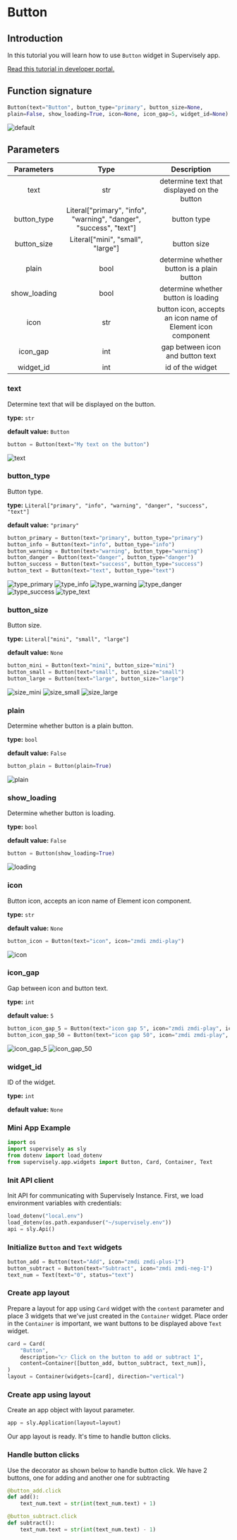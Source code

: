 # Button

## Introduction

In this tutorial you will learn how to use `Button` widget in Supervisely app.

[Read this tutorial in developer portal.](https://developer.supervise.ly/app-development/apps-with-gui/button)

## Function signature

```python
Button(text="Button", button_type="primary", button_size=None,
plain=False, show_loading=True, icon=None, icon_gap=5, widget_id=None)
```

![default](https://user-images.githubusercontent.com/48913536/202175644-0dc9c62a-544c-4460-8efa-f9af66e0b14f.png)

## Parameters

|  Parameters  |                                Type                                |                         Description                         |
| :----------: | :----------------------------------------------------------------: | :---------------------------------------------------------: |
|     text     |                                str                                 |         determine text that displayed on the button         |
| button_type  | Literal["primary", "info", "warning", "danger", "success", "text"] |                         button type                         |
| button_size  |                 Literal["mini", "small", "large"]                  |                         button size                         |
|    plain     |                                bool                                |         determine whether button is a plain button          |
| show_loading |                                bool                                |             determine whether button is loading             |
|     icon     |                                str                                 | button icon, accepts an icon name of Element icon component |
|   icon_gap   |                                int                                 |              gap between icon and button text               |
|  widget_id   |                                int                                 |                      id of the widget                       |

### text

Determine text that will be displayed on the button.

**type:** `str`

**default value:** `Button`

```python
button = Button(text="My text on the button")
```

![text](https://user-images.githubusercontent.com/48913536/202176057-d21bf18b-f6df-44ee-82a4-c87f5077dddb.png)

### button_type

Button type.

**type:** `Literal["primary", "info", "warning", "danger", "success", "text"]`

**default value:** `"primary"`

```python
button_primary = Button(text="primary", button_type="primary")
button_info = Button(text="info", button_type="info")
button_warning = Button(text="warning", button_type="warning")
button_danger = Button(text="danger", button_type="danger")
button_success = Button(text="success", button_type="success")
button_text = Button(text="text", button_type="text")
```

![type_primary](https://user-images.githubusercontent.com/48913536/202175723-19150a5c-3d62-474c-af7d-9802fffa6fc0.png)
![type_info](https://user-images.githubusercontent.com/48913536/202175740-14b07018-b823-4a5c-88fe-78018fb4283c.png)
![type_warning](https://user-images.githubusercontent.com/48913536/202175771-5f44ef74-4ffe-4865-8566-d332557b8e19.png)
![type_danger](https://user-images.githubusercontent.com/48913536/202175770-e96ef326-4c46-4f73-8e0e-c0788d8b0143.png)
![type_success](https://user-images.githubusercontent.com/48913536/202175768-b3934b08-b553-4f81-a209-4aa66b452c6f.png)
![type_text](https://user-images.githubusercontent.com/48913536/202175763-8140ff85-0bdb-41e0-9ad2-dbf5e0e5ea67.png)

### button_size

Button size.

**type:** `Literal["mini", "small", "large"]`

**default value:** `None`

```python
button_mini = Button(text="mini", button_size="mini")
button_small = Button(text="small", button_size="small")
button_large = Button(text="large", button_size="large")
```

![size_mini](https://user-images.githubusercontent.com/48913536/202175806-908797f7-f17a-49e1-bb52-935b5a1789f1.png)
![size_small](https://user-images.githubusercontent.com/48913536/202175804-bb9711af-d372-4e81-ae1d-2d905d2dcaa0.png)
![size_large](https://user-images.githubusercontent.com/48913536/202175800-ae6d2b9d-6b1c-45a9-b5ca-5b4a055f67e1.png)

### plain

Determine whether button is a plain button.

**type:** `bool`

**default value:** `False`

```python
button_plain = Button(plain=True)
```

![plain](https://user-images.githubusercontent.com/48913536/202175892-c7fb1d5f-5e69-4369-9d92-df58077d2840.png)

### show_loading

Determine whether button is loading.

**type:** `bool`

**default value:** `False`

```python
button = Button(show_loading=True)
```

![loading](https://user-images.githubusercontent.com/48913536/202189955-90b89819-702a-4441-b2cf-848d2fbaab08.gif)

### icon

Button icon, accepts an icon name of Element icon component.

**type:** `str`

**default value:** `None`

```python
button_icon = Button(text="icon", icon="zmdi zmdi-play")
```

![icon](https://user-images.githubusercontent.com/48913536/202175834-eee3ec21-99b9-46e9-89c2-7a067f5d3362.png)

### icon_gap

Gap between icon and button text.

**type:** `int`

**default value:** `5`

```python
button_icon_gap_5 = Button(text="icon gap 5", icon="zmdi zmdi-play", icon_gap=5)
button_icon_gap_50 = Button(text="icon gap 50", icon="zmdi zmdi-play", icon_gap=50)
```

![icon_gap_5](https://user-images.githubusercontent.com/48913536/202175845-39f72731-e625-4793-b3aa-e232189d36ae.png)
![icon_gap_50](https://user-images.githubusercontent.com/48913536/202175842-14192061-4f6b-429c-8d5a-3af8997e85b0.png)

### widget_id

ID of the widget.

**type:** `int`

**default value:** `None`

### Mini App Example

```python
import os
import supervisely as sly
from dotenv import load_dotenv
from supervisely.app.widgets import Button, Card, Container, Text
```

### Init API client

Init API for communicating with Supervisely Instance. First, we load environment variables with credentials:

```python
load_dotenv("local.env")
load_dotenv(os.path.expanduser("~/supervisely.env"))
api = sly.Api()
```

### Initialize `Button` and `Text` widgets

```python
button_add = Button(text="Add", icon="zmdi zmdi-plus-1")
button_subtract = Button(text="Subtract", icon="zmdi zmdi-neg-1")
text_num = Text(text="0", status="text")
```

### Create app layout

Prepare a layout for app using `Card` widget with the `content` parameter and place 3 widgets that we've just created in the `Container` widget. Place order in the `Container` is important, we want buttons to be displayed above `Text` widget.

```python
card = Card(
    "Button",
    description="👉 Click on the button to add or subtract 1",
    content=Container([button_add, button_subtract, text_num]),
)
layout = Container(widgets=[card], direction="vertical")
```

### Create app using layout

Create an app object with layout parameter.

```python
app = sly.Application(layout=layout)
```

Our app layout is ready. It's time to handle button clicks.

### Handle button clicks

Use the decorator as shown below to handle button click.
We have 2 buttons, one for adding and another one for subtracting

```python
@button_add.click
def add():
    text_num.text = str(int(text_num.text) + 1)

@button_subtract.click
def subtract():
    text_num.text = str(int(text_num.text) - 1)
```
